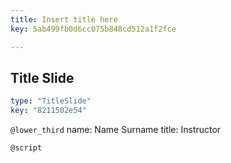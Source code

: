 ```yaml
---
title: Insert title here
key: 5ab499fb0d6cc075b848cd512a1f2fce

---
```

## Title Slide

```yaml
type: "TitleSlide"
key: "8211502e54"
```

`@lower_third`
name: Name Surname
title: Instructor


`@script`


